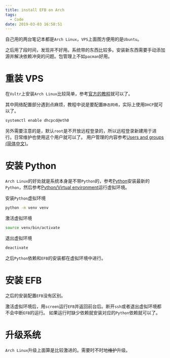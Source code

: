 ```yaml
---
title: install EFB on Arch
tags:
  - Code
date: 2019-03-03 16:58:51
---
```


自己用的两台笔记本都是`Arch Linux`，`VPS`上面图方便用的是`Ubuntu`。

之后用了段时间，发现并不好用。系统带的东西比较多。安装新东西需要手动添加源并解决依赖冲突的问题。包管理上不如`pacman`好用。
<!--more-->

# 重装 VPS

在`Vultr`上安装`Arch Linux`比较简单，参考[官方的教程](https://www.vultr.com/docs/installing-arch-linux-on-a-vultr-server)就可以了。

其中网络配置部分遇到点麻烦，教程中说是要配置`静态网络`，实际上使用`DHCP`就可以了。

``` bash
systemctl enable dhcpcd@eth0
```

另外需要注意的是，默认`root`是不开放远程登录的，所以远程登录新建用于进行。日常维护也使用这个用户就可以了。
用户管理的内容参考[Users and groups (简体中文)](https://wiki.archlinux.org/index.php/Users_and_groups_(%E7%AE%80%E4%BD%93%E4%B8%AD%E6%96%87))。

# 安装 Python
`Arch Linux`的好处就是系统本身是不带`Python`的，参考[Python](https://wiki.archlinux.org/index.php/Python#Python_3)安装最新的`Python`，然后参考[Python/Virtual environment](https://wiki.archlinux.org/index.php/Python/Virtual_environment)运行虚拟环境。

安装`Python`虚拟环境

```bash
python -m venv venv
```

激活虚拟环境

``` bash
source venv/bin/activate
```

退出虚拟环境

``` bash
deactivate
```

之后`Python`依赖和`EFB`的安装都在虚拟环境中进行。

# 安装 EFB

之后的安装配置`EFB`没有区别。

激活虚拟环境后，用`screen`运行`EFB`并返回前台后。断开`ssh`或者退出虚拟环境都不会中断`EFB`的运行。
如果运行时缺少依赖就安装对应的`Python`依赖就可以了。

# 升级系统

`Arch Linux`升级上面算是比较激进的。需要时不时地~~维护~~升级。